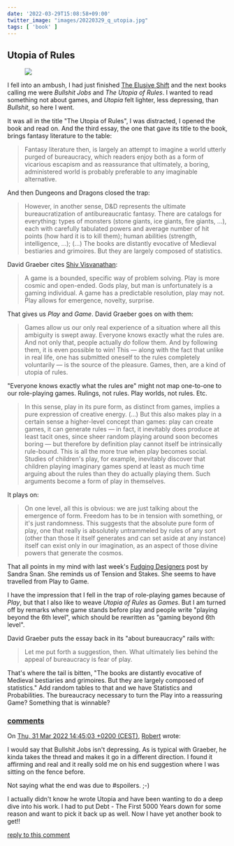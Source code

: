 ```yaml
---
date: '2022-03-29T15:08:58+09:00'
twitter_image: "images/20220329_q_utopia.jpg"
tags: [ 'book' ]
---
```


## Utopia of Rules

<figure class="right">
<img src="images/20220329_utopia.jpg" loading="lazy" />
<figcaption>
</figcaption>
</figure>

I fell into an ambush, I had just finished [The Elusive Shift](20220215.html?f=Utopia_of_Rules&t=Korns_1966) and the next books calling me were _Bullshit Jobs_ and _The Utopia of Rules_. I wanted to read something not about games, and _Utopia_ felt lighter, less depressing, than _Bullshit_, so here I went.

It was all in the title "The Utopia of Rules", I was distracted, I opened the book and read on. And the third essay, the one that gave its title to the book, brings fantasy literature to the table:

> Fantasy literature then, is largely an attempt to imagine a world utterly purged of bureaucracy, which readers enjoy both as a form of vicarious escapism and as reassurance that ultimately, a boring, administered world is probably preferable to any imaginable alternative.

And then Dungeons and Dragons closed the trap:

> However, in another sense, D&D represents the ultimate bureaucratization of antibureaucratic fantasy. There are catalogs for everything: types of monsters (stone giants, ice giants, fire giants, ...), each with carefully tabulated powers and average number of hit points (how hard it is to kill them); human abilities (strength, intelligence, ...); (...)
> The books are distantly evocative of Medieval bestiaries and grimoires. But they are largely composed of statistics.

David Graeber cites [Shiv Visvanathan](https://en.wikipedia.org/wiki/Shiv_Visvanathan):

> A game is a bounded, specific way of problem solving. Play is more cosmic and open-ended. Gods play, but man is unfortunately is a gaming individual. A game has a predictable resolution, play may not. Play allows for emergence, novelty, surprise.

That gives us _Play_ and _Game_. David Graeber goes on with them:

> Games allow us our only real experience of a situation where all this ambiguity is swept away. Everyone knows exactly what the rules are. And not only that, people actually _do_ follow them. And by following them, it is even possible to win! This — along with the fact that unlike in real life, one has submitted oneself to the rules completely voluntarily — is the source of the pleasure.
> Games, then, are a kind of utopia of rules.

"Everyone knows exactly what the rules are" might not map one-to-one to our role-playing games. Rulings, not rules. Play worlds, not rules. Etc.

> In this sense, play in its pure form, as distinct from games, implies a pure expression of creative energy. (...) But this also makes play in a certain sense a higher-level concept than games: play can create games, it can generate rules — in fact, it inevitably does produce at least tacit ones, since sheer random playing around soon becomes boring — but therefore by definition play cannot itself be intrinsically rule-bound. This is all the more true when play becomes social.
> Studies of children's play, for example, inevitably discover that children playing imaginary games spend at least as much time arguing about the rules than they do actually playing them. Such arguments become a form of play in themselves.

It plays on:

> On one level, all this is obvious: we are just talking about the emergence of form. Freedom has to be in tension with something, or it's just randomness. This suggests that the absolute pure form of play, one that really is absolutely untrammeled by rules of any sort (other than those it itself generates and can set aside at any instance) itself can exist only in our imagination, as an aspect of those divine powers that generate the cosmos.

That all points in my mind with last week's [Fudging Designers](https://idiomdrottning.org/fudging-designers) post by Sandra Snan. She reminds us of Tension and Stakes. She seems to have travelled from Play to Game.

I have the impression that I fell in the trap of role-playing games because of _Play_, but that I also like to weave _Utopia of Rules_ as _Games_. But I am turned off by remarks where game stands before play and people write "playing beyond the 6th level", which should be rewritten as "gaming beyond 6th level".

David Graeber puts the essay back in its "about bureaucracy" rails with:

> Let me put forth a suggestion, then.
> What ultimately lies behind the appeal of bureaucracy is fear of play.

That's where the tail is bitten, "The books are distantly evocative of Medieval bestiaries and grimoires. But they are largely composed of statistics." Add random tables to that and we have Statistics and Probabilities. The bureaucracy necessary to turn the Play into a reassuring Game? Something that is winnable?


<h3 class="comments" id="comments-20220329"><a title="jmettraux+weaver20220329@gmail.com?subject=comment__Utopia_of_Rules" href="jmettraux+weaver20220329@gmail.com?subject=comment__Utopia_of_Rules">comments</a></h3>

<div class="comment" id="comment-20220329-6f5dc0d9-c8fd-e093-e8a8-2a2ec8950190"> <!-- follow: all -->

On <a href="#comment-20220329-6f5dc0d9-c8fd-e093-e8a8-2a2ec8950190">Thu, 31 Mar 2022 14:45:03 +0200 (CEST)</a>, <a href="https://freeradical.zone/@PresGas">Robert</a> wrote:
</div>

I would say that Bullshit Jobs isn't depressing. As is typical with Graeber,
he kinda takes the thread and makes it go in a different direction. I found it
affirming and real and it really sold me on his end suggestion where I was
sitting on the fence before.

Not saying what the end was due to #spoilers.  ;-)

I actually didn't know he wrote Utopia and have been wanting to do a deep dive
into his work. I had to put Debt - The First 5000 Years down for some reason
and want to pick it back up as well. Now I have yet another book to get!!

<a class="reply" href="mailto:jmettraux+weaver@gmail.com?subject=in_reply_to_comment-20220329-6f5dc0d9-c8fd-e093-e8a8-2a2ec8950190">reply to this comment</a>

